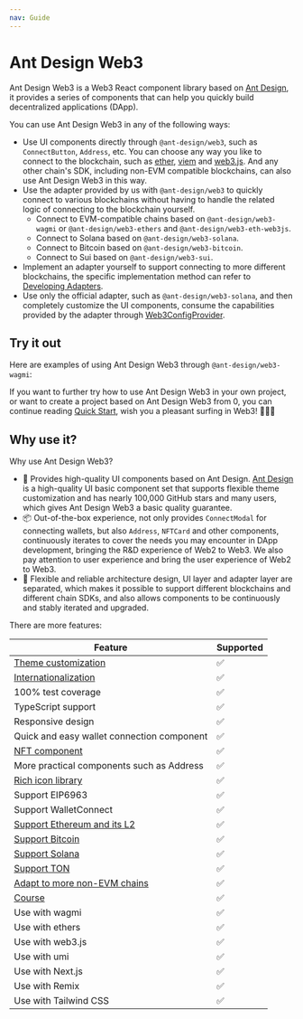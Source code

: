 ```yaml
---
nav: Guide
---
```


# Ant Design Web3

Ant Design Web3 is a Web3 React component library based on [Ant Design](https://ant.design/), it provides a series of components that can help you quickly build decentralized applications (DApp).

You can use Ant Design Web3 in any of the following ways:

- Use UI components directly through `@ant-design/web3`, such as `ConnectButton`, `Address`, etc. You can choose any way you like to connect to the blockchain, such as [ether](https://docs.ethers.org/v6/), [viem](https://viem.sh/) and [web3.js](https://web3js.org/). And any other chain's SDK, including non-EVM compatible blockchains, can also use Ant Design Web3 in this way.
- Use the adapter provided by us with `@ant-design/web3` to quickly connect to various blockchains without having to handle the related logic of connecting to the blockchain yourself.
  - Connect to EVM-compatible chains based on `@ant-design/web3-wagmi` or `@ant-design/web3-ethers` and `@ant-design/web3-eth-web3js`.
  - Connect to Solana based on `@ant-design/web3-solana`.
  - Connect to Bitcoin based on `@ant-design/web3-bitcoin`.
  - Connect to Sui based on `@ant-design/web3-sui`.
- Implement an adapter yourself to support connecting to more different blockchains, the specific implementation method can refer to [Developing Adapters](adapter.md).
- Use only the official adapter, such as `@ant-design/web3-solana`, and then completely customize the UI components, consume the capabilities provided by the adapter through [Web3ConfigProvider](http://localhost:8000/components/web3-config-provider).

## Try it out

Here are examples of using Ant Design Web3 through `@ant-design/web3-wagmi`:

<code compact src="./demos/guide.tsx"></code>

If you want to further try how to use Ant Design Web3 in your own project, or want to create a project based on Ant Design Web3 from 0, you can continue reading [Quick Start](quick-start.md), wish you a pleasant surfing in Web3! 🌊🌊🌊

## Why use it?

Why use Ant Design Web3?

- 🎨 Provides high-quality UI components based on Ant Design. [Ant Design](https://github.com/ant-design/ant-design) is a high-quality UI basic component set that supports flexible theme customization and has nearly 100,000 GitHub stars and many users, which gives Ant Design Web3 a basic quality guarantee.
- 📦 Out-of-the-box experience, not only provides `ConnectModal` for connecting wallets, but also `Address`, `NFTCard` and other components, continuously iterates to cover the needs you may encounter in DApp development, bringing the R&D experience of Web2 to Web3. We also pay attention to user experience and bring the user experience of Web2 to Web3.
- 🔌 Flexible and reliable architecture design, UI layer and adapter layer are separated, which makes it possible to support different blockchains and different chain SDKs, and also allows components to be continuously and stably iterated and upgraded.

There are more features:

| Feature                                                                 | Supported |
| ----------------------------------------------------------------------- | --------- |
| [Theme customization](https://web3.ant.design/guide/theme)              | ✅        |
| [Internationalization](https://web3.ant.design/guide/intl)              | ✅        |
| 100% test coverage                                                      | ✅        |
| TypeScript support                                                      | ✅        |
| Responsive design                                                       | ✅        |
| Quick and easy wallet connection component                              | ✅        |
| [NFT component](https://web3.ant.design/components/nft-card)            | ✅        |
| More practical components such as Address                               | ✅        |
| [Rich icon library](https://web3.ant.design/components/icons)           | ✅        |
| Support EIP6963                                                         | ✅        |
| Support WalletConnect                                                   | ✅        |
| [Support Ethereum and its L2](https://web3.ant.design/components/wagmi) | ✅        |
| [Support Bitcoin](https://web3.ant.design/components/bitcoin)           | ✅        |
| [Support Solana](https://web3.ant.design/components/solana)             | ✅        |
| [Support TON](https://web3.ant.design/components/ton)                   | ✅        |
| [Adapt to more non-EVM chains](https://web3.ant.design/guide/adapter)   | ✅        |
| [Course](https://web3.ant.design/course/introduction)                   | ✅        |
| Use with wagmi                                                          | ✅        |
| Use with ethers                                                         | ✅        |
| Use with web3.js                                                        | ✅        |
| Use with umi                                                            | ✅        |
| Use with Next.js                                                        | ✅        |
| Use with Remix                                                          | ✅        |
| Use with Tailwind CSS                                                   | ✅        |
